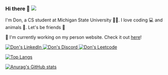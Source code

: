 ### Hi there 👋 ![](https://komarev.com/ghpvc/?username=truongdd03&style=flat) 

I'm Don, a CS student at Michigan State University 👨‍🎓. I love coding 💻 and animals 🐶. Let's be friends 🤗

🌱 I'm currently working on my person website. Check it out [here](https://truongdd03.github.io/)!

<a href="https://www.linkedin.com/in/dong-truong/">
  <img alt="Don's LinkedIn" src="https://img.shields.io/badge/LinkedIn-0077B5?style=for-the-badge&logo=linkedin&logoColor=white" />
</a>
<!-- <a href="https://www.instagram.com/truongdinh_dong/">
  <img alt="Don's Instagram" src="https://img.shields.io/badge/Instagram-E4405F?style=for-the-badge&logo=instagram&logoColor=white" />
</a> -->
<a href="https://discordapp.com/users/763404045150060605">
  <img alt="Don's Discord" src="https://img.shields.io/badge/Discord-5865F2?style=for-the-badge&logo=discord&logoColor=white" />
</a>
<a href="https://leetcode.com/tddong2323/">
  <img alt="Don's Leetcode" src="https://img.shields.io/badge/-LeetCode-FFA116?style=for-the-badge&logo=LeetCode&logoColor=black" />
</a>

[![Top Langs](https://github-readme-stats.vercel.app/api/top-langs/?username=truongdd03&layout=compact)](https://github.com/truongdd03)

[![Anurag's GitHub stats](https://github-readme-stats.vercel.app/api?username=truongdd03)](https://github.com/truongdd03)
